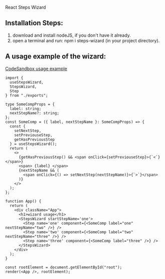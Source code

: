 React Steps Wizard

## Installation Steps:

1. download and install nodeJS, if you don't have it already.
2. open a terminal and run: npm i steps-wizard (in your project directory).

## A usage example of the wizard:
 [CodeSandbox usage example](https://codesandbox.io/s/steps-wizard-usage-df7wq)
 
```
import {
  useStepsWizard,
  StepsWizard,
  Step
} from "./exports";

type SomeCompProps = {
  label: string;
  nextStepName?: string;
};
const SomeComp = ({ label, nextStepName }: SomeCompProps) => {
  const {
    setNextStep,
    setPreviouseStep,
    getHasPreviousStep
  } = useStepsWizard();
  return (
    <>
      {getHasPreviousStep() && <span onClick={setPreviouseStep}>{`<`}</span>}
      <span> {label} </span>
      {nextStepName && (
        <span onClick={() => setNextStep(nextStepName)}>{`>`}</span>
      )}
    </>
  );
};

function App() {
  return (
    <div className="App">
      <h1>wizard usage</h1>
      <StepsWizard startStepName='one'>
        <Step name='one' component={<SomeComp label="one" nextStepName="two" />} />
        <Step name='two' component={<SomeComp label="two" nextStepName="three" />} />
        <Step name='three' component={<SomeComp label="three" />} />
      </StepsWizard>
    </div>
  );
}

const rootElement = document.getElementById("root");
render(<App />, rootElement);
```
